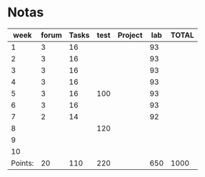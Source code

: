 # Notas

| **week** | **forum** | **Tasks** | **test** | **Project** | **lab** | TOTAL |
| --- | --- | --- | --- | --- | --- | --- |
| 1 | 3 | 16 |  |  | 93 |  |
| 2 | 3 | 16 |  |  | 93 |  |
| 3 | 3 | 16 |  |  | 93 |  |
| 4 | 3 | 16 |  |  | 93 |  |
| 5 | 3 | 16 | 100 |  | 93 |  |
| 6 | 3 | 16 |  |  | 93 |  |
| 7 | 2 | 14 |  |  | 92 |  |
| 8 |  |  | 120 |  |  |  |
| 9 |  |  |  |  |  |  |
| 10 |  |  |  |  |  |  |
| Points: | 20 | 110 | 220 |  | 650 | 1000 |

